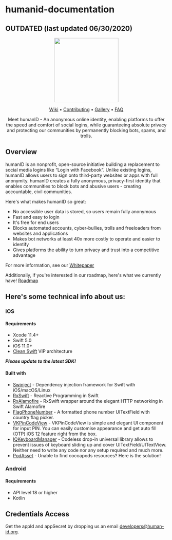 # humanid-documentation
## OUTDATED (last updated 06/30/2020)


<p align="center">
<img src="https://user-images.githubusercontent.com/2031493/80385493-4f1b8480-88d0-11ea-8110-ab62c747a997.png" width="200" height="200">

<p align="center">
<a href="https://github.com/bluenumberfoundation/humanid-documentation/wiki">Wiki</a> • 
<a href="https://github.com/bluenumberfoundation/humanid-documentation/blob/master/contributing.md">Contributing</a> • 
<a href="https://github.com/bluenumberfoundation/humanid-documentation/blob/master/gallery.md">Gallery</a> • 
<a href="https://github.com/bluenumberfoundation/humanid-documentation/blob/master/faq.md">FAQ</a>

<p align="center">
Meet humanID - An anonymous online identity, enabling platforms to offer the speed and comfort of social logins, while guaranteeing absolute privacy and protecting our communities by permanently blocking bots, spams, and trolls.
</p>

## Overview

humanID is an nonprofit, open-source initiative building a replacement to social media logins like “Login with Facebook”. Unlike existing logins, humanID allows users to sign onto third-party websites or apps with full anonymity. humanID creates a fully anonymous, privacy-first identity that enables communities to block bots and abusive users - creating accountable, civil communities.

Here's what makes humanID so great:

<ul>
	<li>No accessible user data is stored, so users remain fully anonymous</li>
	<li>Fast and easy to login</li>
	<li>It's free for end users</li>
	<li>Blocks automated accounts, cyber-bullies, trolls and freeloaders from websites and applications</li>
	<li>Makes bot networks at least 40x more costly to operate and easier to identify</li>
	<li>Gives platforms the ability to turn privacy and trust into a competitive advantage</li>
</ul>

For more information, see our <a href="https://github.com/bluenumberfoundation/humanid-documentation/blob/master/humanIDWhitePaper.pdf">Whitepaper</a>

Additionally, if you're interested in our roadmap, here's what we currently have! <a href="https://github.com/bluenumberfoundation/humanid-documentation/blob/master/roadmap.png"> Roadmap</a>

## Here's some technical info about us:
 ### iOS
 #### Requirements

* Xcode 11.4+
* Swift 5.0
* iOS 11.0+
* [Clean Swift](https://clean-swift.com) VIP architecture

***Please update to the latest SDK!***

#### Built with

* [Swinject](https://github.com/Swinject/Swinject) - Dependency injection framework for Swift with iOS/macOS/Linux
* [RxSwift](https://github.com/ReactiveX/RxSwift) - Reactive Programming in Swift
* [RxAlamofire](https://github.com/RxSwiftCommunity/RxAlamofire) - RxSwift wrapper around the elegant HTTP networking in Swift Alamofire
* [FlagPhoneNumber](https://github.com/chronotruck/FlagPhoneNumber) - A formatted phone number UITextField with country flag picker.
* [VKPinCodeView](https://github.com/Sunspension/VKPinCodeView) - VKPinCodeView is simple and elegant UI component for input PIN. You can easily customise appearance and get auto fill (OTP) iOS 12 feature right from the box.
* [IQKeyboardManager](https://github.com/hackiftekhar/IQKeyboardManager) - Codeless drop-in universal library allows to prevent issues of keyboard sliding up and cover UITextField/UITextView. Neither need to write any code nor any setup required and much more.
* [PodAsset](https://github.com/haifengkao/PodAsset) - Unable to find cocoapods resources? Here is the solution!


### Android 
 #### Requirements

* API level 18 or higher
* Kotlin

## Credentials Access

Get the appId and appSecret by dropping us an email [developers@human-id.org](mailto:developers@human-id.org).
